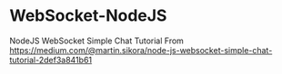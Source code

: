 # WebSocket-NodeJS
NodeJS WebSocket Simple Chat Tutorial From https://medium.com/@martin.sikora/node-js-websocket-simple-chat-tutorial-2def3a841b61
